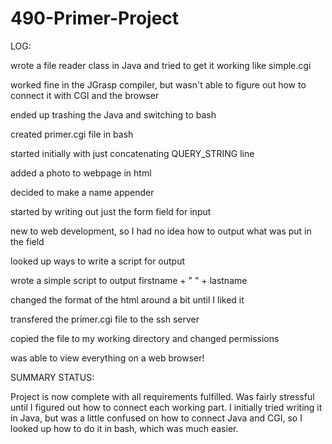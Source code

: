 # 490-Primer-Project


LOG:

wrote a file reader class in Java and tried to get it working like simple.cgi

worked fine in the JGrasp compiler, but wasn't able to figure out how to connect it with CGI and the browser

ended up trashing the Java and switching to bash

created primer.cgi file in bash

started initially with just concatenating QUERY_STRING line

added a photo to webpage in html

decided to make a name appender

started by writing out just the form field for input

new to web development, so I had no idea how to output what was put in the field

looked up ways to write a script for output

wrote a simple script to output  firstname + " " + lastname

changed the format of the html around a bit until I liked it

transfered the primer.cgi file to the ssh server

copied the file to my working directory and changed permissions

was able to view everything on a web browser!




SUMMARY STATUS:

Project is now complete with all requirements fulfilled. 
Was fairly stressful until I figured out how to connect each working part. 
I initially tried writing it in Java, but was a little confused on how to connect Java and CGI, so I looked up how to do it in bash, which was much easier.  





